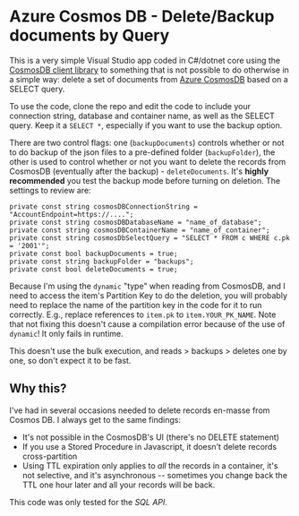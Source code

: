 # Azure Cosmos DB - Delete/Backup documents by Query

This is a very simple Visual Studio app coded in C#/dotnet core using the [CosmosDB client library](https://www.nuget.org/packages/Microsoft.Azure.Cosmos) to something that is not possible to do otherwise in a simple way: delete a set of documents from [Azure CosmosDB](https://docs.microsoft.com/en-us/azure//cosmos-db/) based on a SELECT query.

To use the code, clone the repo and edit the code to include your connection string, database and container name, as well as the SELECT query. Keep it a `SELECT *`, especially if you want to use the backup option.

There are two control flags: one (`backupDocuments`) controls whether or not to do backup of the json files to a pre-defined folder (`backupFolder`), the other is used to control whether or not you want to delete the records from CosmosDB (eventually after the backup) - `deleteDocuments`. It's **highly recommended** you test the backup mode before turning on deletion. The settings to review are:

```
private const string cosmosDBConnectionString = "AccountEndpoint=https://....";
private const string cosmosDBDatabaseName = "name_of_database";
private const string cosmosDBContainerName = "name_of_container";
private const string cosmosDbSelectQuery = "SELECT * FROM c WHERE c.pk = '2001'";
private const bool backupDocuments = true;
private const string backupFolder = "backups";
private const bool deleteDocuments = true;
```

Because I'm using the `dynamic` "type" when reading from CosmosDB, and I need to access the item's Partition Key to do the deletion, you will probably need to replace the name of the partition key in the code for it to run correctly. E.g., replace references to `item.pk` to `item.YOUR_PK_NAME`. Note that not fixing this doesn't cause a compilation error because of the use of `dynamic`! It only fails in runtime.

This doesn't use the bulk execution, and reads > backups > deletes one by one, so don't expect it to be fast.

## Why this?

I've had in several occasions needed to delete records en-masse from Cosmos DB. I always get to the same findings:

- It's not possible in the CosmosDB's UI (there's no DELETE statement)
- If you use a Stored Procedure in Javascript, it doesn't delete records cross-partition
- Using TTL expiration only applies to *all* the records in a container, it's not selective, and it's asynchronous -- sometimes you change back the TTL one hour later and all your records will be back.

This code was only tested for the *SQL API*.

